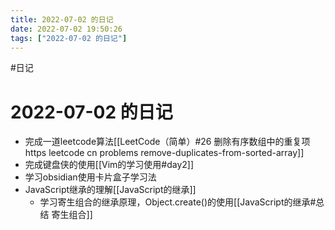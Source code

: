 ```yaml
---
title: 2022-07-02 的日记
date: 2022-07-02 19:50:26
tags: ["2022-07-02 的日记"]
---
```

#日记

# 2022-07-02 的日记

- 完成一道leetcode算法[[LeetCode（简单）#26 删除有序数组中的重复项 https leetcode cn problems remove-duplicates-from-sorted-array]]
- 完成键盘侠的使用[[Vim的学习使用#day2]]
- 学习obsidian使用卡片盒子学习法
- JavaScript继承的理解[[JavaScript的继承]]
	- 学习寄生组合的继承原理，Object.create()的使用[[JavaScript的继承#总结 寄生组合]]
